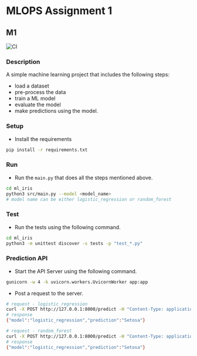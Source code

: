 # MLOPS Assignment 1
## M1
![CI](https://github.com/PhoenixDecim/MLOPS_Assignment_1_M1/actions/workflows/ci_cd_pipeline.yml/badge.svg?branch=main)
### Description
A simple machine learning project that includes the following steps:
- load a dataset
- pre-process the data
- train a ML model
- evaluate the model
- make predictions using the model.

### Setup
- Install the requirements
```bash
pip install -r requirements.txt
```
### Run
- Run the `main.py` that does all the steps mentioned above.
```bash
cd ml_iris
python3 src/main.py --model <model_name>
# model name can be either logistic_regression or random_forest
```
### Test
- Run the tests using the following command.
```bash
cd ml_iris
python3 -m unittest discover -s tests -p "test_*.py"
```
### Prediction API
- Start the API Server using the following command.
```bash
gunicorn -w 4 -k uvicorn.workers.UvicornWorker app:app
```
- Post a request to the server.
```bash
# request - logistic_regression
curl -X POST http://127.0.0.1:8000/predict -H "Content-Type: application/json" -d "{\"sepal_length\": 5.1, \"sepal_width\": 3.5, \"petal_length\": 1.4, \"petal_width\": 0.2, \"model_name\": \"logistic_regression\"}"
# response
{"model":"logistic_regression","prediction":"Setosa"}

# request - random_forest
curl -X POST http://127.0.0.1:8000/predict -H "Content-Type: application/json" -d "{\"sepal_length\": 5.1, \"sepal_width\": 3.5, \"petal_length\": 1.4, \"petal_width\": 0.2, \"model_name\": \"random_forest\"}"
# response
{"model":"logistic_regression","prediction":"Setosa"}
```

